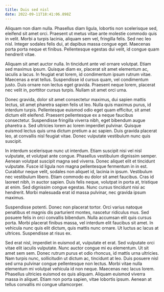 ```yaml
---
title: Duis sed nisl
date: 2022-09-11T18:41:06.898Z
---
```

Aliquam non diam nulla. Phasellus diam ligula, lobortis non scelerisque sed, eleifend sit amet orci. Praesent ut metus vitae ante molestie commodo quis in velit. Morbi a turpis lacinia, aliquam sem vel, fringilla felis. Sed nec leo nisl. Integer sodales felis dui, at dapibus massa congue eget. Maecenas porta porta neque et finibus. Pellentesque egestas dui velit, id congue quam hendrerit vitae.

<!--more-->

Aliquam sit amet auctor nulla. In tincidunt ante vel ornare volutpat. Etiam sed maximus ipsum. Quisque diam ex, placerat sit amet elementum ac, iaculis a lacus. In feugiat erat lorem, id condimentum ipsum rutrum vitae. Maecenas a erat tellus. Suspendisse id cursus quam, vel condimentum justo. Duis ornare non lectus eget gravida. Praesent neque lorem, placerat nec velit in, porttitor cursus turpis. Nullam sit amet orci urna.

Donec gravida, dolor sit amet consectetur maximus, dui sapien mattis lectus, sit amet pharetra sapien felis ut leo. Nulla quis maximus purus, id interdum turpis. Pellentesque euismod odio eget quam efficitur, sit amet dictum elit eleifend. Praesent pellentesque ex a neque faucibus consectetur. Suspendisse fringilla viverra nibh, eget bibendum augue pharetra a. Sed ultricies lorem ac lorem imperdiet pulvinar. Quisque euismod lectus quis urna dictum pretium a ac sapien. Duis gravida placerat leo, at convallis nisl feugiat vitae. Donec vulputate vestibulum nunc quis suscipit.

In interdum scelerisque nunc ut interdum. Etiam suscipit nisi vel nisl vulputate, et volutpat ante congue. Phasellus vestibulum dignissim semper. Aenean volutpat suscipit magna sed viverra. Donec aliquet elit et tincidunt vulputate. Fusce id ligula non magna pellentesque fermentum in in est. Curabitur neque velit, sodales non aliquet id, lacinia in ipsum. Vestibulum nec vestibulum libero. Etiam commodo eu dolor sit amet faucibus. Cras id laoreet nibh, in auctor sapien. Duis felis neque, volutpat in porta at, tristique at enim. Sed dignissim congue egestas. Nunc cursus tincidunt nisi ac hendrerit. Morbi malesuada erat id massa pulvinar, nec gravida ipsum maximus.

Suspendisse potenti. Donec non placerat tortor. Orci varius natoque penatibus et magnis dis parturient montes, nascetur ridiculus mus. Sed posuere felis in orci convallis bibendum. Nulla accumsan elit quis cursus porta. Morbi placerat finibus massa, vel interdum elit faucibus sit amet. In vehicula nunc quis elit dictum, quis mattis nunc ornare. Ut luctus ac lacus at ultrices. Suspendisse at risus ex.

Sed erat nisl, imperdiet in euismod at, vulputate et erat. Sed vulputate orci vitae elit iaculis vulputate. Nunc auctor congue mi eu elementum. Ut sit amet sem sem. Donec rutrum purus et odio rhoncus, id mattis urna ultricies. Nam turpis nunc, sollicitudin ut dictum ac, tincidunt at leo. Duis posuere nisl sed urna pulvinar congue pellentesque non lectus. Morbi vitae nulla elementum mi volutpat vehicula id non neque. Maecenas nec lacus lorem. Phasellus ultricies euismod ex quis aliquam. Aliquam euismod viverra massa in aliquet. Etiam non porta sapien, vitae lobortis ipsum. Aenean at tellus convallis mi congue ullamcorper.